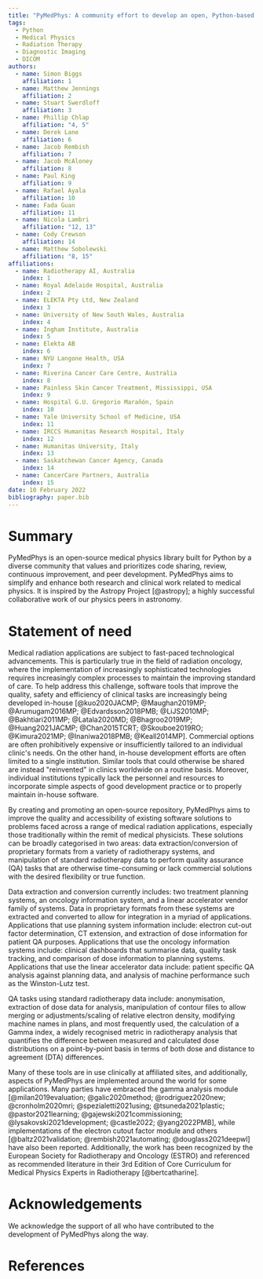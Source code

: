```yaml
---
title: "PyMedPhys: A community effort to develop an open, Python-based standard library for medical physics applications"
tags:
  - Python
  - Medical Physics
  - Radiation Therapy
  - Diagnostic Imaging
  - DICOM
authors:
  - name: Simon Biggs
    affiliation: 1
  - name: Matthew Jennings
    affiliation: 2
  - name: Stuart Swerdloff
    affiliation: 3
  - name: Phillip Chlap
    affiliation: "4, 5"
  - name: Derek Lane
    affiliation: 6
  - name: Jacob Rembish
    affiliation: 7
  - name: Jacob McAloney
    affiliation: 8
  - name: Paul King
    affiliation: 9
  - name: Rafael Ayala
    affiliation: 10
  - name: Fada Guan
    affiliation: 11
  - name: Nicola Lambri
    affiliation: "12, 13"
  - name: Cody Crewson
    affiliation: 14
  - name: Matthew Sobolewski
    affiliation: "8, 15"
affiliations:
  - name: Radiotherapy AI, Australia
    index: 1
  - name: Royal Adelaide Hospital, Australia
    index: 2
  - name: ELEKTA Pty Ltd, New Zealand
    index: 3
  - name: University of New South Wales, Australia
    index: 4
  - name: Ingham Institute, Australia
    index: 5
  - name: Elekta AB
    index: 6
  - name: NYU Langone Health, USA
    index: 7
  - name: Riverina Cancer Care Centre, Australia
    index: 8
  - name: Painless Skin Cancer Treatment, Mississippi, USA
    index: 9
  - name: Hospital G.U. Gregorio Marañón, Spain
    index: 10
  - name: Yale University School of Medicine, USA
    index: 11
  - name: IRCCS Humanitas Research Hospital, Italy
    index: 12
  - name: Humanitas University, Italy
    index: 13
  - name: Saskatchewan Cancer Agency, Canada
    index: 14
  - name: CancerCare Partners, Australia
    index: 15
date: 10 February 2022
bibliography: paper.bib
---
```


# Summary

PyMedPhys is an open-source medical physics library built for Python by a
diverse community that values and prioritizes code sharing, review,
continuous improvement, and peer development. PyMedPhys aims to simplify
and enhance both research and clinical work related to medical physics. It
is inspired by the Astropy Project [@astropy]; a highly successful
collaborative work of our physics peers in astronomy.

# Statement of need

Medical radiation applications are subject to fast-paced technological
advancements. This is particularly true in the field of radiation oncology,
where the implementation of increasingly sophisticated technologies requires
increasingly complex processes to maintain the improving standard of care. To
help address this challenge, software tools that improve the quality, safety
and efficiency of clinical tasks are increasingly being developed in-house
[@kuo2020JACMP; @Maughan2019MP; @Arumugam2016MP; @Edvardsson2018PMB; @LiJS2010MP;
@Bakhtiari2011MP; @Latala2020MD; @Bhagroo2019MP; @Huang2021JACMP; @Chan2015TCRT;
@Skouboe2019RO; @Kimura2021MP; @Inaniwa2018PMB; @Keall2014MP].
Commercial options are often prohibitively expensive or insufficiently tailored
to an individual clinic's needs. On the other hand, in-house development
efforts are often limited to a single institution. Similar tools that could
otherwise be shared are instead "reinvented" in clinics worldwide on a routine
basis. Moreover, individual institutions typically lack the personnel and
resources to incorporate simple aspects of good development practice or to
properly maintain in-house software.

By creating and promoting an open-source repository, PyMedPhys aims to improve
the quality and accessibility of existing software solutions to problems faced
across a range of medical radiation applications, especially those
traditionally within the remit of medical physicists. These solutions can be
broadly categorised in two areas: data extraction/conversion of proprietary
formats from a variety of radiotherapy systems, and manipulation of standard
radiotherapy data to perform quality assurance (QA) tasks that are otherwise
time-consuming or lack commercial solutions with the desired flexibility or
true function.

Data extraction and conversion currently includes: two treatment planning
systems, an oncology information system, and a linear accelerator vendor
family of systems. Data in proprietary formats from these systems are
extracted and converted to allow for integration in a myriad of applications.
Applications that use planning system information include: electron cut-out
factor determination, CT extension, and extraction of dose information for
patient QA purposes. Applications that use the oncology information systems
include: clinical dashboards that summarise data, quality task tracking, and
comparison of dose information to planning systems. Applications that use the
linear accelerator data include: patient specific QA analysis against planning
data, and analysis of machine performance such as the Winston-Lutz test.

QA tasks using standard radiotherapy data include: anonymisation, extraction
of dose data for analysis, manipulation of contour files to allow merging or
adjustments/scaling of relative electron density, modifying machine names
in plans, and most frequently used, the calculation of a Gamma index, a widely
recognised metric in radiotherapy analysis that quantifies the difference
between measured and calculated dose distributions on a point-by-point basis
in terms of both dose and distance to agreement (DTA) differences.

Many of these tools are in use clinically at affiliated sites, and
additionally, aspects of PyMedPhys are implemented around the world for some
applications. Many parties have embraced the gamma analysis module
[@milan2019evaluation; @galic2020method; @rodriguez2020new; @cronholm2020mri;
@spezialetti2021using; @tsuneda2021plastic; @pastor2021learning;
@gajewski2021commissioning; @lysakovski2021development; @castle2022; @yang2022PMB],
while implementations of the electron cutout factor module and others
[@baltz2021validation; @rembish2021automating; @douglass2021deepwl] have also
been reported. Additionally, the work has been recognized by the European
Society for Radiotherapy and Oncology (ESTRO) and referenced as recommended
literature in their 3rd Edition of Core Curriculum for Medical Physics Experts
in Radiotherapy [@bertcatharine].

# Acknowledgements

We acknowledge the support of all who have contributed to the development of
PyMedPhys along the way.

# References
